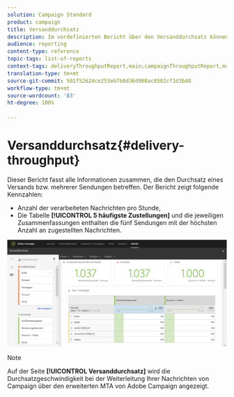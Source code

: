 ```yaml
---
solution: Campaign Standard
product: campaign
title: Versanddurchsatz
description: Im vordefinierten Bericht über den Versanddurchsatz können Sie sich über die Wirkung Ihres Versands informieren.
audience: reporting
content-type: reference
topic-tags: list-of-reports
context-tags: deliveryThroughputReport,main;campaignThroughputReport,main;programThroughputReport,main
translation-type: tm+mt
source-git-commit: 501f52624ce253eb7b0d36d908ac8502cf1d3b48
workflow-type: tm+mt
source-wordcount: '83'
ht-degree: 100%

---
```



# Versanddurchsatz{#delivery-throughput}

Dieser Bericht fasst alle Informationen zusammen, die den Durchsatz eines Versands bzw. mehrerer Sendungen betreffen. Der Bericht zeigt folgende Kennzahlen:

* Anzahl der verarbeiteten Nachrichten pro Stunde,
* Die Tabelle **[!UICONTROL 5 häufigste Zustellungen]** und die jeweiligen Zusammenfassungen enthalten die fünf Sendungen mit der höchsten Anzahl an zugestellten Nachrichten.

![](assets/delivery_reports_1.png)

>[!NOTE]
>
>Auf der Seite **[!UICONTROL Versanddurchsatz]** wird die Durchsatzgeschwindigkeit bei der Weiterleitung Ihrer Nachrichten von Campaign über den erweiterten MTA von Adobe Campaign angezeigt.
